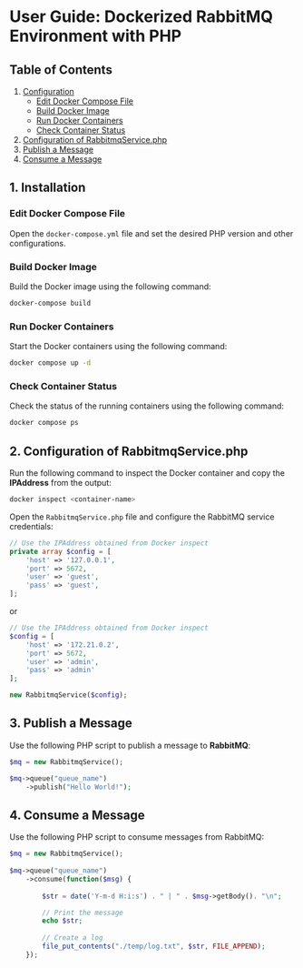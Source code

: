 # User Guide: Dockerized RabbitMQ Environment with PHP

## Table of Contents
1. [Configuration](#configuration)
    - [Edit Docker Compose File](#edit-docker-compose-file)
    - [Build Docker Image](#build-docker-image)
    - [Run Docker Containers](#run-docker-containers)
    - [Check Container Status](#check-container-status)
2. [Configuration of RabbitmqService.php](#configuration-of-rabbitmqservicephp)
3. [Publish a Message](#publish-a-message)
4. [Consume a Message](#consume-a-message)

## 1. Installation

### Edit Docker Compose File

Open the `docker-compose.yml` file and set the desired PHP version and other configurations.

### Build Docker Image

Build the Docker image using the following command:
```bash
docker-compose build
```

### Run Docker Containers
Start the Docker containers using the following command:
```bash 
docker compose up -d
```

### Check Container Status
Check the status of the running containers using the following command:

```bash
docker compose ps
```

## 2. Configuration of RabbitmqService.php
Run the following command to inspect the Docker container and copy the <b>IPAddress</b> from the output:
```bash
docker inspect <container-name>
```
Open the ```RabbitmqService.php``` file and configure the RabbitMQ service credentials:
```php
// Use the IPAddress obtained from Docker inspect
private array $config = [
    'host' => '127.0.0.1',
    'port' => 5672,
    'user' => 'guest',
    'pass' => 'guest',
];
```

or 
```php
// Use the IPAddress obtained from Docker inspect
$config = [
    'host' => '172.21.0.2',  
    'port' => 5672,
    'user' => 'admin',
    'pass' => 'admin'
];

new RabbitmqService($config);
```

## 3. Publish a Message
Use the following PHP script to publish a message to <b>RabbitMQ</b>:

```php
$mq = new RabbitmqService();

$mq->queue("queue_name")
    ->publish("Hello World!");
```

## 4. Consume a Message
Use the following PHP script to consume messages from RabbitMQ:

```php
$mq = new RabbitmqService();
 
$mq->queue("queue_name")
    ->consume(function($msg) {
        
        $str = date('Y-m-d H:i:s') . " | " . $msg->getBody(). "\n";

        // Print the message
        echo $str;
        
        // Create a log 
        file_put_contents("./temp/log.txt", $str, FILE_APPEND);
    });
```
